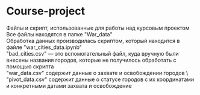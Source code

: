 # Course-project
Файлы и скрипт, использованные для работы над курсовым проектом \
Все файлы находятся в папке "War_data" \
Обработка данных производилась скриптом, который находится в файле "war_cities_data.ipynb" \
"bad_cities.csv" — это вспомогательный файл, куда вручную были внесены названия городов, которые не получилось обработать с помощью скрипта \
"war_data.csv" содержит данные о захвате и освобождении городов \ 
"pivot_data.csv" содержит данные о статусе городов с их координатами и конкретными датами захвата и освобождение
